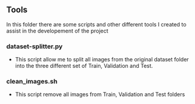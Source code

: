 ## Tools

In this folder there are some scripts and other different tools I created to assist in the developement of the project

### dataset-splitter.py
- This script allow me to split all images from the original dataset folder into the three different set of Train, Validation and Test.

### clean_images.sh
- This script remove all images from Train, Validation and Test folders
